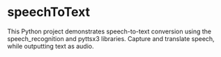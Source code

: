 # speechToText
This Python project demonstrates speech-to-text conversion using the speech_recognition and pyttsx3 libraries. Capture and translate speech, while outputting text as audio.
